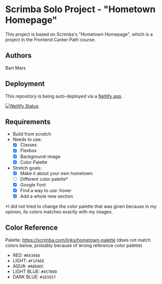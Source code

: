 # Scrimba Solo Project - "Hometown Homepage"
This project is based on Scrimba's "Hometown Homepage", which is a project in the Frontend Career Path course. 

## Authors
Bart Mars

## Deployment
This repository is being auto-deployed via a [Netlify app](https://astonishing-queijadas-cc6274.netlify.app).

[![Netlify Status](https://api.netlify.com/api/v1/badges/d19a7bb5-e0ea-4040-98d8-1ccaa2686236/deploy-status)](https://app.netlify.com/sites/astonishing-queijadas-cc6274/deploys)

## Requirements
* Build from scratch
* Needs to use:
    * [x] Classes
    * [x] Flexbox
    * [x] Background-image
    * [x] Color Palette
* Stretch goals:
    * [x] Make it about your own hometown
    * [ ] Different color palette*
    * [x] Google Font
    * [x] Find a way to use :hover
    * [x] Add a whole new section

*I did not tried to change the color palette that was given because in my opinion, its colors matches exactly with my images.

## Color Reference
Palette: https://scrimba.com/links/hometown-palette
(does not match colors below, probably because of wrong reference color palette)

* RED: `#E63946`
* LIGHT: `#F1FAEE`
* AQUA: `#A8DADC`
* LIGHT BLUE: `#457B9D`
* DARK BLUE: `#1D3557`
